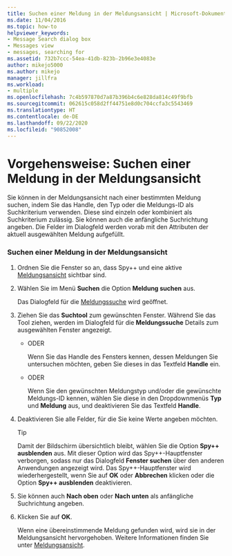 ```yaml
---
title: Suchen einer Meldung in der Meldungsansicht | Microsoft-Dokumentation
ms.date: 11/04/2016
ms.topic: how-to
helpviewer_keywords:
- Message Search dialog box
- Messages view
- messages, searching for
ms.assetid: 732b7ccc-54ea-41db-823b-2b96e3e4083e
author: mikejo5000
ms.author: mikejo
manager: jillfra
ms.workload:
- multiple
ms.openlocfilehash: 7c4b597870d7a87b396b4c6e828da814c49f9bfb
ms.sourcegitcommit: 062615c058d2ff44751e8d0c704ccfa3c5543469
ms.translationtype: HT
ms.contentlocale: de-DE
ms.lasthandoff: 09/22/2020
ms.locfileid: "90852008"
---
```

# <a name="how-to-search-for-a-message-in-messages-view"></a>Vorgehensweise: Suchen einer Meldung in der Meldungsansicht
Sie können in der Meldungsansicht nach einer bestimmten Meldung suchen, indem Sie das Handle, den Typ oder die Meldungs-ID als Suchkriterium verwenden. Diese sind einzeln oder kombiniert als Suchkriterium zulässig. Sie können auch die anfängliche Suchrichtung angeben. Die Felder im Dialogfeld werden vorab mit den Attributen der aktuell ausgewählten Meldung aufgefüllt.

### <a name="to-search-for-a-message-in-messages-view"></a>Suchen einer Meldung in der Meldungsansicht

1. Ordnen Sie die Fenster so an, dass Spy++ und eine aktive [Meldungsansicht](../debugger/messages-view.md) sichtbar sind.

2. Wählen Sie im Menü **Suchen** die Option **Meldung suchen** aus.

    Das Dialogfeld für die [Meldungssuche](../debugger/message-search-dialog-box.md) wird geöffnet.

3. Ziehen Sie das **Suchtool** zum gewünschten Fenster. Während Sie das Tool ziehen, werden im Dialogfeld für die **Meldungssuche** Details zum ausgewählten Fenster angezeigt.

   - ODER

     Wenn Sie das Handle des Fensters kennen, dessen Meldungen Sie untersuchen möchten, geben Sie dieses in das Textfeld **Handle** ein.

   - ODER

     Wenn Sie den gewünschten Meldungstyp und/oder die gewünschte Meldungs-ID kennen, wählen Sie diese in den Dropdownmenüs **Typ** und **Meldung** aus, und deaktivieren Sie das Textfeld **Handle**.

4. Deaktivieren Sie alle Felder, für die Sie keine Werte angeben möchten.

   > [!TIP]
   > Damit der Bildschirm übersichtlich bleibt, wählen Sie die Option **Spy++ ausblenden** aus. Mit dieser Option wird das Spy++-Hauptfenster verborgen, sodass nur das Dialogfeld **Fenster suchen** über den anderen Anwendungen angezeigt wird. Das Spy++-Hauptfenster wird wiederhergestellt, wenn Sie auf **OK** oder **Abbrechen** klicken oder die Option **Spy++ ausblenden** deaktivieren.

5. Sie können auch **Nach oben** oder **Nach unten** als anfängliche Suchrichtung angeben.

6. Klicken Sie auf **OK**.

   Wenn eine übereinstimmende Meldung gefunden wird, wird sie in der Meldungsansicht hervorgehoben. Weitere Informationen finden Sie unter [Meldungsansicht](../debugger/messages-view.md).